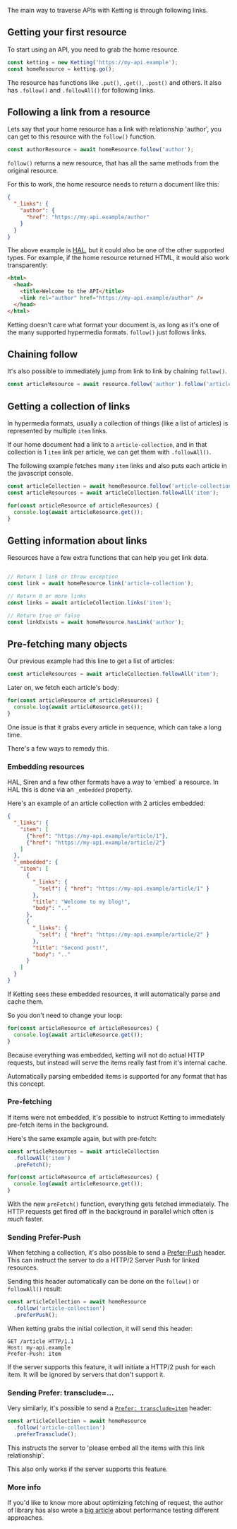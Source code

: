 The main way to traverse APIs with Ketting is through following links.

Getting your first resource
---------------------------

To start using an API, you need to grab the home resource.

```typescript
const ketting = new Ketting('https://my-api.example');
const homeResource = ketting.go();
```

The resource has functions like `.put()`, `.get()`, `.post()` and others.
It also has `.follow()` and `.followAll()` for following links.

Following a link from a resource
--------------------------------

Lets say that your home resource has a link with relationship 'author', you
can get to this resource with the `follow()` function.

```typescript
const authorResource = await homeResource.follow('author');
```

`follow()` returns a new resource, that has all the same methods from the
original resource.

For this to work, the home resource needs to return a document like this:

```json
{
  "_links": {
    "author": {
      "href": "https://my-api.example/author"
    }
  }
}
```

The above example is [HAL][1], but it could also be one of the other supported
types. For example, if the home resource returned HTML, it would also work
transparently:

```html
<html>
  <head>
    <title>Welcome to the API</title>
    <link rel="author" href="https://my-api.example/author" />
  </head>
</html>
```

Ketting doesn't care what format your document is, as long as it's one of the
many supported hypermedia formats. `follow()` just follows links.

Chaining follow
---------------

It's also possible to immediately jump from link to link by chaining
`follow()`.

```typescript
const articleResource = await resource.follow('author').follow('article');
```


Getting a collection of links
-----------------------------

In hypermedia formats, usually a collection of things (like a list of articles)
is represented by multiple `item` links.

If our home document had a link to a `article-collection`, and in that
collection is 1 `item` link per article, we can get them with `.followAll()`.

The following example fetches many `item` links and also puts each article
in the javascript console.

```typescript
const articleCollection = await homeResource.follow('article-collection');
const articleResources = await articleCollection.followAll('item');

for(const articleResource of articleResources) {
  console.log(await articleResource.get());
}
```


Getting information about links
-------------------------------

Resources have a few extra functions that can help you get link data.

```typescript

// Return 1 link or throw exception
const link = await homeResource.link('article-collection');

// Return 0 or more links
const links = await articleCollection.links('item');

// Return true or false
const linkExists = await homeResource.hasLink('author');
```

Pre-fetching many objects
-------------------------

Our previous example had this line to get a list of articles:

```typescript
const articleResources = await articleCollection.followAll('item');
```

Later on, we fetch each article's body:

```typescript
for(const articleResource of articleResources) {
  console.log(await articleResource.get());
}
```

One issue is that it grabs every article in sequence, which can take a long
time.

There's a few ways to remedy this.

### Embedding resources

HAL, Siren and a few other formats have a way to 'embed' a resource. In HAL
this is done via an `_embedded` property.

Here's an example of an article collection with 2 articles embedded:

```json
{
  "_links": {
    "item": [
      {"href": "https://my-api.example/article/1"},
      {"href": "https://my-api.example/article/2"}
    ] 
  },
  "_embedded": {
    "item": [
      {
        "_links": {
          "self": { "href": "https://my-api.example/article/1" }
        },
        "title": "Welcome to my blog!",
        "body": ".."
      },
      {
        "_links": {
          "self": { "href": "https://my-api.example/article/2" }
        },
        "title": "Second post!",
        "body": ".."
      }
    ]
  }
}
```

If Ketting sees these embedded resources, it will automatically parse
and cache them.

So you don't need to change your loop:

```typescript
for(const articleResource of articleResources) {
  console.log(await articleResource.get());
}
```

Because everything was embedded, ketting will not do actual HTTP requests,
but instead will serve the items really fast from it's internal cache.

Automatically parsing embedded items is supported for any format that has
this concept.


### Pre-fetching

If items were not embedded, it's possible to instruct Ketting to immediately
pre-fetch items in the background.

Here's the same example again, but with pre-fetch:

```typescript
const articleResources = await articleCollection
  .followAll('item')
  .preFetch();

for(const articleResource of articleResources) {
  console.log(await articleResource.get());
}
```

With the new `preFetch()` function, everything gets fetched immediately. The
HTTP requests get fired off in the background in parallel which often is _much_
faster.

### Sending Prefer-Push

When fetching a collection, it's also possible to send a [Prefer-Push][3] header.
This can instruct the server to do a HTTP/2 Server Push for linked resources.

Sending this header automatically can be done on the `follow()` or
`followAll()` result:

```typescript
const articleCollection = await homeResource
  .follow('article-collection')
  .preferPush();
```

When ketting grabs the initial collection, it will send this header:

```http
GET /article HTTP/1.1
Host: my-api.example
Prefer-Push: item
```

If the server supports this feature, it will initiate a HTTP/2 push for each
item. It will be ignored by servers that don't support it.

### Sending Prefer: transclude=...

Very similarly, it's possible to send a [`Prefer: transclude=item`][4] header:

```typescript
const articleCollection = await homeResource
  .follow('article-collection')
  .preferTransclude();
```

This instructs the server to 'please embed all the items with this link
relationship'.

This also only works if the server supports this feature.

### More info

If you'd like to know more about optimizing fetching of request, the author of
library has also wrote a [big article][2] about performance testing different
approaches.


[1]: https://tools.ietf.org/html/draft-kelly-json-hal
[2]: https://evertpot.com/h2-parallelism/
[3]: https://tools.ietf.org/html/draft-pot-prefer-push
[4]: https://github.com/inadarei/draft-prefer-transclude/blob/master/draft.md 
